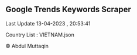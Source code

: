 

## Google Trends Keywords Scraper 
 
Last Update 13-04-2023 , 20:53:41

Country List :
VIETNAM.json



© Abdul Muttaqin 
